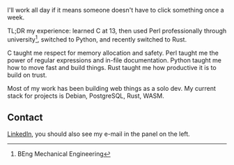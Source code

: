 I'll work all day if it means someone doesn't have to click something once a week.  

TL;DR my experience: learned C at 13, then used Perl professionally through university[^1], switched to Python, and recently switched to Rust. 

[^1]: BEng Mechanical Engineering

C taught me respect for memory allocation and safety. 
Perl taught me the power of regular expressions and in-file documentation. 
Python taught me how to move fast and build things.
Rust taught me how productive it is to build on trust.

Most of my work has been building web things as a solo dev. My current stack for projects is Debian, PostgreSQL, Rust, WASM.

## Contact

[LinkedIn](https://www.linkedin.com/in/matthew-scheffel/), you should also see my e-mail in the panel on the left.
